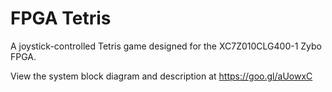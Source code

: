 # FPGA Tetris
A joystick-controlled Tetris game designed for the XC7Z010CLG400-1 Zybo FPGA.  

View the system block diagram and description at https://goo.gl/aUowxC
